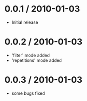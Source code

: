 
0.0.1 / 2010-01-03
==================

  * Initial release

0.0.2 / 2010-01-03
==================  

  * 'filter' mode added
  * 'repetitions' mode added

0.0.3 / 2010-01-03
==================  

  * some bugs fixed
